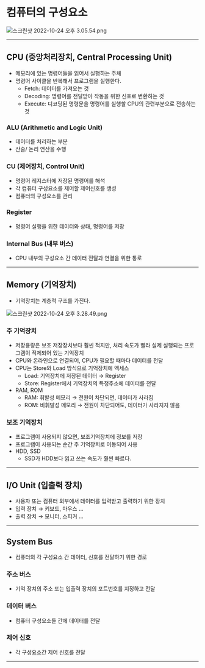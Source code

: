 # 컴퓨터의 구성요소

![스크린샷 2022-10-24 오후 3.05.54.png](%E1%84%8F%E1%85%A5%E1%86%B7%E1%84%91%E1%85%B2%E1%84%90%E1%85%A5%E1%84%8B%E1%85%B4%20%E1%84%80%E1%85%AE%E1%84%89%E1%85%A5%E1%86%BC%E1%84%8B%E1%85%AD%E1%84%89%E1%85%A9%207a16dace8b114e4ea36c35e005370cf5/%25E1%2584%2589%25E1%2585%25B3%25E1%2584%258F%25E1%2585%25B3%25E1%2584%2585%25E1%2585%25B5%25E1%2586%25AB%25E1%2584%2589%25E1%2585%25A3%25E1%2586%25BA_2022-10-24_%25E1%2584%258B%25E1%2585%25A9%25E1%2584%2592%25E1%2585%25AE_3.05.54.png)

---

## CPU (중앙처리장치, Central Processing Unit)

- 메모리에 있는 명령어들을 읽어서 실행하는 주체
- 명령어 사이클을 반복해서 프로그램을 실행한다.
    - Fetch: 데이터를 가져오는 것
    - Decoding: 명령어를 전달받아 작동을 위한 신호로 변환하는 것
    - Execute: 디코딩된 명령문을 명령어를 실행할 CPU의 관련부분으로 전송하는 것

### ALU (Arithmetic and Logic Unit)

- 데이터를 처리하는 부분
- 산술/ 논리 연산을 수행

### CU (제어장치, Control Unit)

- 명령어 레지스터에 저장된 명령어를 해석
- 각 컴퓨터 구성요소를 제어할 제어신호를 생성
- 컴퓨터의 구성요소를 관리

### Register

- 명령어 실행을 위한 데이터와 상태, 명령어를 저장

### Internal Bus (내부 버스)

- CPU 내부의 구성요소 간 데이터 전달과 연결을 위한 통로

---

## Memory (기억장치)

- 기억장치는 계층적 구조를 가진다.

![스크린샷 2022-10-24 오후 3.28.49.png](%E1%84%8F%E1%85%A5%E1%86%B7%E1%84%91%E1%85%B2%E1%84%90%E1%85%A5%E1%84%8B%E1%85%B4%20%E1%84%80%E1%85%AE%E1%84%89%E1%85%A5%E1%86%BC%E1%84%8B%E1%85%AD%E1%84%89%E1%85%A9%207a16dace8b114e4ea36c35e005370cf5/%25E1%2584%2589%25E1%2585%25B3%25E1%2584%258F%25E1%2585%25B3%25E1%2584%2585%25E1%2585%25B5%25E1%2586%25AB%25E1%2584%2589%25E1%2585%25A3%25E1%2586%25BA_2022-10-24_%25E1%2584%258B%25E1%2585%25A9%25E1%2584%2592%25E1%2585%25AE_3.28.49.png)

### 주 기억장치

- 저장용량은 보조 저장장치보다 훨씬 적지만, 처리 속도가 빨라 실제 실행되는 프로그램이 적제되어 있는 기억장치
- CPU와 온라인으로 연결되어, CPU가 필요할 때마다 데이터를 전달
- CPU는 Store와 Load 방식으로 기억장치에 엑세스
    - Load: 기억장치에 저장된 데이터 → Register
    - Store: Register에서 기억장치의 특정주소에 데이터를 전달
- RAM, ROM
    - RAM: 휘발성 메모리 → 전원이 차단되면, 데이터가 사라짐
    - ROM: 비휘발성 메모리 → 전원이 차단되어도, 데이터가 사라지지 않음

### 보조 기억장치

- 프로그램이 사용되지 않으면, 보조기억장치에 정보를 저장
- 프로그램이 사용되는 순간 주 기억장치로 이동되어 사용
- HDD, SSD
    - SSD가 HDD보다 읽고 쓰는 속도가 훨씬 빠르다.

---

## I/O Unit (입출력 장치)

- 사용자 또는 컴퓨터 외부에서 데이터를 입력받고 출력하기 위한 장치
- 입력 장치 → 키보드, 마우스 …
- 출력 장치 → 모니터, 스피커 …

---

## System Bus

- 컴퓨터의 각 구성요소 간 데이터, 신호를 전달하기 위한 경로

### 주소 버스

- 기억 장치의 주소 또는 입출력 장치의 포트번호를 지정하고 전달

### 데이터 버스

- 컴퓨터 구성요소들 간에 데이터를 전달

### 제어 신호

- 각 구성요소간 제어 신호를 전달

---